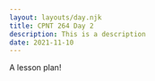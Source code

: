 ```yaml
---
layout: layouts/day.njk
title: CPNT 264 Day 2
description: This is a description
date: 2021-11-10
---
```


A lesson plan!